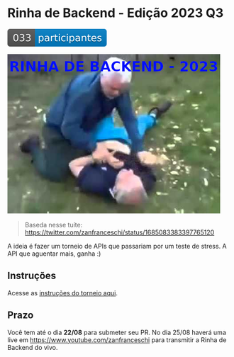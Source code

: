 # Rinha de Backend - Edição 2023 Q3

![contador de participantes](/misc/contador-participantes.svg)

![logo da rinha de backend](/misc/logo.jpg)

> Baseda nesse tuíte: https://twitter.com/zanfranceschi/status/1685083383397765120

A ideia é fazer um torneio de APIs que passariam por um teste de stress. A API que aguentar mais, ganha :)

## Instruções
Acesse as [instruções do torneio aqui](/INSTRUCOES.md).


## Prazo
Você tem até o dia **22/08** para submeter seu PR. No dia 25/08 haverá uma live em https://www.youtube.com/zanfranceschi para transmitir a Rinha de Backend do vivo.
